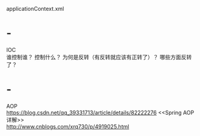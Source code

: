 applicationContext.xml
# -
IOC<br/>
谁控制谁？
控制什么？
为何是反转（有反转就应该有正转了）？
哪些方面反转了？
# -
AOP<br/>
https://blog.csdn.net/qq_39331713/article/details/82222276
<<Spring AOP详解>>
<br/>http://www.cnblogs.com/xrq730/p/4919025.html
